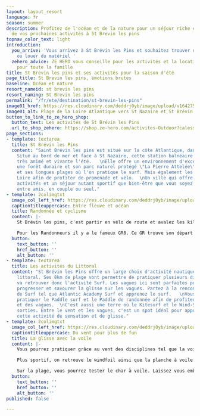 ```yaml
---
layout: layout_resort
language: fr
season: summer
description: Profitez de l'océan et de la nature pour un séjour riche en émotion lors
  de vos prochaines activités à St Brevin les pins
topnav_color_text: light
introduction:
  you_arrive: 'Vous arrivez à St Brévin les Pins et souhaitez trouver une activité
    ou louer du matériel '
  zehero_advice: ZE HERO vous conseille pour les activités et la location des équipements
    pour toute la famille
title: St Brevin les pins et ses activités pour la saison d'été
page_title: St Brevin les pins, émotions brutes
baseline: Océan et nature
resort_nameid: st brevin les pins
resort_naming: St Brevin les pins
permalink: "/fr/ete/destination/st-brevin-les-pins"
image01_href: https://res.cloudinary.com/deddrj0yb/image/upload/v1642758795/website/summer/pexels-riccardo-bertolo-4245813_npkgby.jpg
image01_alt: Plage de la Loire Atlantique vers St Nazaire et St Brévin les Pins
button_to_link_to_ze_hero_shop:
  button_text: Les activités de St Brévin les Pins
  url_to_shop_zehero: https://shop.ze-hero.com/activites-Outdoor?calessonstype=all&catypegenderlistsummer=all&calessonsactivitytype=Surf&start-date=
page_sections:
- template: textarea
  title: St Brévin les Pins
  content: "Saint Brévin les pins est situé sur la côte Atlantique, dans le Loire-Atlantique.
    Situé au bord de mer et face à St Nazaire, cette station balnéaire est une destination
    très animé et vivante l'été.   \nElle offre un environnement d'exception avec
    une forêt dunaire et son parc naturel protégé \"La Pierre Attelée\", son littoral
    et ses longues plages où l'on pratique le surf. Mais également les rives de la
    Loire afin de profiter de promenade et vélo.  \nUn ville qui offre de multiples
    activités et un séjour autant sportif que bien-être que vous soyez en famille,
    entre amis, en couple ou seul."
- template: 2colimgtxt
  image_col_left_href: https://res.cloudinary.com/deddrj0yb/image/upload/v1643384847/website/resorts/St%20Br%C3%A9vin%20les%20pins/louis-renaudineau-swmhWEOA3jA-unsplash_hquiey.jpg
  captiontitleuppercase: Entre fleuve et océan
  title: Randonnée et cyclisme
  content: |-
    St Brévin les pins, c'est partir en vélo de route et avalez les kilomètres à travers l’itinéraire cyclable : le **Vélocéan**. Vous pourrez également parcourir l'**Eurovélo 6** ainsi que la Loire où découvrirez le littoral sauvage et des les forets de pins. On retrouve aussi la **Vélodyssé** qui relie la Bretagne jusqu'à Hendaye. Si vous aimez rouler, découvrir les paysages en étant sur votre vélo alors vous trouverez de magnifiques itinéraires à St Brévin les Pins.

    Pour les Randonneurs il y a le fameux GR8. Ce GR trouve son départ à St Brévin les Pins et rejoins des kilomètres et des kilomètres plus loin Sare dans les Pyrénées. Vous trouverez également des randonnées à travers ses forets de pins et dans sa foret dunale. Partez dans le parc Natural 2000 de l'Estuaire de la Loire et découvrez des points de vues uniques.
  button:
    text_button: ''
    href_button: ''
    alt_button: ''
- template: textarea
  title: Les activités du Littoral
  content: "St Brévin les Pins offre un large choix d'activité nautique et sur le
    littoral. Ses 8km de plage vont permettre de pratiquer plusieurs disciplines.\n\nOn
    va retrouver donc l'activité Surf. Les vagues ici sont parfaites pour apprendre,
    progresser et savourer la glisse sur les vagues. Partez à la rencontre d'une école
    de Surf tel que Atlantic Academy Surf et apprenez le surf.   \nVous pourrez également
    pratiquer le Paddle surf et le Paddle de randonnée afin de profiter du littoral
    et des vagues.  \nC'est aussi une terre où le Kitesurf et le Wind-Surf sont de
    sorties. Entre le vent et les vagues, c'est un spot idéal pour apprendre et découvrir
    cette activité de sensation et de glisse."
- template: 2colimgtxt
  image_col_left_href: https://res.cloudinary.com/deddrj0yb/image/upload/v1642758789/website/summer/geoffroy-hauwen-fmtqbNMB8ho-unsplash_n64wm7.jpg
  captiontitleuppercase: Du vent pour plus de fun
  title: La glisse avec la voile
  content: |-
    Vous pourrez pratiquer grâce au vent des disciplines tel que la voile, le catamaran et découvrir la navigation est une glisse totalement nouvelle et unique.

    Plus sportif, on retrouve le windfoil ainsi que la planche à voile qui mêlent physique, glisse et vent. Le windfoil vous fera découvrir des sensations uniques une fois que vous surferez sur son foil, au-dessus de l'eau à toute vitesse.

    Sur la plage, vous pourrez tester le char à voile. Laissez vous embarquer dans un char, emporté par le vent pour des sensations fortes et des courses funs et ludiques.
  button:
    text_button: ''
    href_button: ''
    alt_button: ''
published: false

---
```


